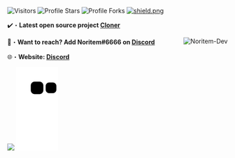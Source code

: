 <img src="https://komarev.com/ghpvc/?username=Noritem-Dev&label=Profile%20Views&color=008042&style=flat&label=Visitors" alt="Visitors"></a>
<img src="https://img.shields.io/badge/dynamic/json?&label=Total%20Stars&color=008042&style=flat&style=for-the-badge&query=%24.stars&url=https://api.github-star-counter.workers.dev/user/Noritem-Dev" alt="Profile Stars"></a>
<img src="https://img.shields.io/badge/dynamic/json?&label=Total%20Forks&color=008042&style=flat&style=for-the-badge&query=%24.forks&url=https://api.github-star-counter.workers.dev/user/Noritem-Dev" alt="Profile Forks"></a>
<a href="https://discord.gg/casadev" target="_blank"> <img src="https://discordapp.com/api/guilds/961748786965786636/widget.png?style=shield" alt="shield.png"></a>

✔️・**Latest open source project [Cloner](https://github.com/Noritem-Dev/Cloner)**

📩・**Want to reach? Add Noritem#6666 on [Discord](https://discord.gg/casadev)**
</a><img align="right" src="https://github-readme-stats.vercel.app/api/top-langs?username=rdimo&count_private=true&hide=procfile&theme=dark&border_color=000000&cache_seconds=1800&layout=compact&langs_count=10&custom_title=Most Used Coding Languages" alt="Noritem-Dev" /> </p>
🌐・**Website: [Discord](https://discord.gg/casadev)**

<a href="https://discord.gg/casadev" target="_blank"> <img src="https://discord.c99.nl/widget/theme-5/961732889651839006.png"/></a>
<a href="https://discord.gg/casadev" target="_blank"><img src="https://github.com/rafaballerini/rafaballerini/blob/output/github-contribution-grid-snake.svg" alt="sneke"></a>
